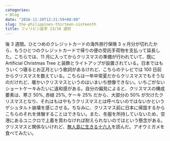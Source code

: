 ```yaml
---
categories:
- Blog
date: "2016-11-20T12:21:59+08:00"
slug: the-philippines-thirteen-sixteenth
title: フィリピン留学 13/16 週目
---
```


後 3 週間。ひとつめのクレジットカードの海外旅行保険 3 ヶ月分が切れたから、もうひとつのクレジットカードで帰りの便の受託手荷物を支払って延長した。こちらでは、11 月に入ってからクリスマスの準備が行われていて、既に Artificial Christmas Tree と装飾とライトアップが設置されている。日本ではもういくつ寝るとお正月という歌詞があるけれど、こちらのテレビでは 100 日前からクリスマスを数えている。こちらは一年中常夏だからクリスマスでもそうなのだけれど、暖かいクリスマスというのはいまいち想像できない。いちごがないショートケーキみたいに違和感がある。自分の偏見によると、クリスマスの構成要素は、寒さ 50%, 赤緑 25%, ケーキ 25% だから、大部分の 50% が欠けたクリスマスとなり、それはもはやもうクリスマスとは呼べないのではないかというゲシュタルト崩壊を感じさせる。ちなみに、クリスマス前に日本に帰国するからこちらのそれを体験することはできない。また、冬服を所持していないため、空港にあるユニクロで上着を買わなければ耐えられないのではという懸念がある。クリスマスと関係ないけれど、[無人島に生きる十六人](http://www.amazon.co.jp/exec/obidos/ASIN/B009B00DCA/rakuishi-22/ref=nosim/)を読んだ。アオウミガメを食べてみたい。
